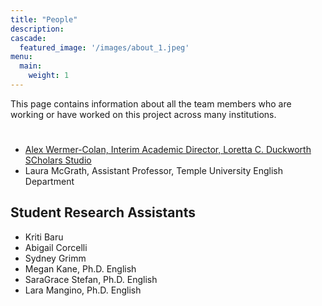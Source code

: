 ```yaml
---
title: "People"
description: 
cascade:
  featured_image: '/images/about_1.jpeg'
menu:
  main:
    weight: 1
---
```


This page contains information about all the team members who are working or have worked on this project across many institutions.

#
* [Alex Wermer-Colan, Interim Academic Director, Loretta C. Duckworth SCholars Studio](https://library.temple.edu/people/alex-wermer-colan-ph-d)
* Laura McGrath, Assistant Professor, Temple University English Department

## Student Research Assistants 
* Kriti Baru
* Abigail Corcelli
* Sydney Grimm
* Megan Kane, Ph.D. English
* SaraGrace Stefan, Ph.D. English
* Lara Mangino, Ph.D. English


